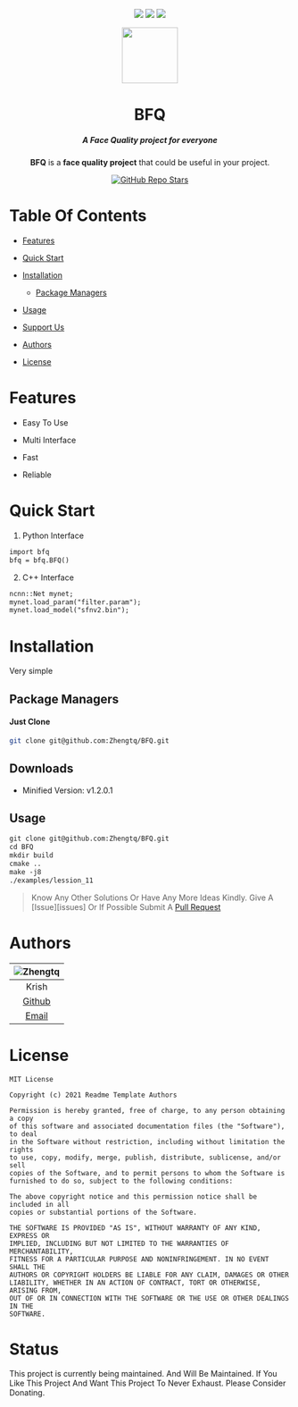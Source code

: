 <div align="center" id="top"><p><a href="https://app.codacy.com/gh/krishdevdb/readme-template/dashboard"><img src="https://img.shields.io/codacy/grade/1a76cd48727846d7804203b3f7ff66ed?style=flat-square"></a>
    <a href="https://github.com/krishdevdb/reseter.css/commits/master"><img src="https://img.shields.io/github/last-commit/krishdevdb/readme-template?style=flat-square"></a>
    <a href="#status"><img src="https://img.shields.io/badge/Maintained-yes-green.svg?style=flat-square"></a></p><img height="100px" width="100px" src="./logo.png">
  <br>
  <h1>BFQ</h1>
  <h5>A Face Quality project for everyone</h5>
  <p>
  <b>BFQ</b> is a <b>face quality project</b> that could be useful in your project.
  </p>
  <a href="https://github.com/Zhengtq/BFQ/stargazers"><img alt="GitHub Repo Stars" src="https://img.shields.io/github/stars/krishdevdb/readme-template?logo=Github&amp;style=for-the-badge">
</a></div>

# Table Of Contents

*   [Features](#features)

*   [Quick Start](#quick-start)

*   [Installation](#installation)

    *   [Package Managers](#package-managers)

*   [Usage](#usage)

*   [Support Us](#support-us)

*   [Authors](#authors)

*   [License](#license)


# Features

*   Easy To Use 

*   Multi Interface

*   Fast

*   Reliable


# Quick Start

1. Python Interface 

```markdown
import bfq
bfq = bfq.BFQ()
```

2. C++ Interface 

```markdown
ncnn::Net mynet;
mynet.load_param("filter.param");
mynet.load_model("sfnv2.bin");

```


# Installation

Very simple


## Package Managers

#### Just Clone 

```bash
git clone git@github.com:Zhengtq/BFQ.git
```


    
## Downloads

*   Minified Version: v1.2.0.1 


## Usage
```markdown
git clone git@github.com:Zhengtq/BFQ.git
cd BFQ
mkdir build
cmake ..
make -j8
./examples/lession_11
```


> Know Any Other Solutions Or Have Any More Ideas Kindly. Give A [Issue][issues] Or If Possible Submit A [Pull Request](https://github.com/Zhengtq/BFQ/pulls)


# Authors

| ![Zhengtq](https://github.com/Zhengtq) |
| :----------------------------------------------------------: |
| Krish |
| [Github](https://github.com/Zhengtq) |
| [Email](mailto:1553866519@qq.com) |


# License
```
MIT License

Copyright (c) 2021 Readme Template Authors

Permission is hereby granted, free of charge, to any person obtaining a copy
of this software and associated documentation files (the "Software"), to deal
in the Software without restriction, including without limitation the rights
to use, copy, modify, merge, publish, distribute, sublicense, and/or sell
copies of the Software, and to permit persons to whom the Software is
furnished to do so, subject to the following conditions:

The above copyright notice and this permission notice shall be included in all
copies or substantial portions of the Software.

THE SOFTWARE IS PROVIDED "AS IS", WITHOUT WARRANTY OF ANY KIND, EXPRESS OR
IMPLIED, INCLUDING BUT NOT LIMITED TO THE WARRANTIES OF MERCHANTABILITY,
FITNESS FOR A PARTICULAR PURPOSE AND NONINFRINGEMENT. IN NO EVENT SHALL THE
AUTHORS OR COPYRIGHT HOLDERS BE LIABLE FOR ANY CLAIM, DAMAGES OR OTHER
LIABILITY, WHETHER IN AN ACTION OF CONTRACT, TORT OR OTHERWISE, ARISING FROM,
OUT OF OR IN CONNECTION WITH THE SOFTWARE OR THE USE OR OTHER DEALINGS IN THE
SOFTWARE.
```

# Status

This project is currently being maintained. And Will Be Maintained. If You Like This Project And Want This Project To Never Exhaust. Please Consider Donating.

